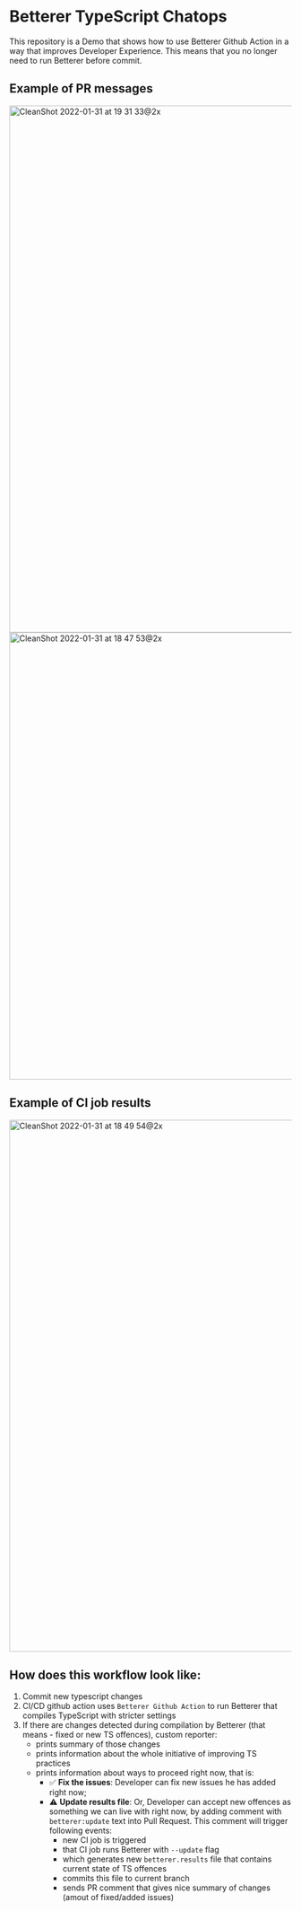# Betterer TypeScript Chatops
This repository is a Demo that shows how to use Betterer Github Action in a way that improves Developer Experience. This means that you no longer need to run Betterer before commit.

## Example of PR messages
<img width="939" alt="CleanShot 2022-01-31 at 19 31 33@2x" src="https://user-images.githubusercontent.com/5477821/151851970-3d636d09-1a17-4da6-a081-40b5400bae57.png">

<img width="797" alt="CleanShot 2022-01-31 at 18 47 53@2x" src="https://user-images.githubusercontent.com/5477821/151845933-08efcb00-44b3-49bf-917c-eaf537257eb1.png">

## Example of CI job results
<img width="948" alt="CleanShot 2022-01-31 at 18 49 54@2x" src="https://user-images.githubusercontent.com/5477821/151847967-1a1f2b82-bdcb-46a1-bb37-4770c9c9245f.png">

## How does this workflow look like:
1. Commit new typescript changes
2. CI/CD github action uses `Betterer Github Action` to run Betterer that compiles TypeScript with stricter settings
3. If there are changes detected during compilation by Betterer (that means - fixed or new TS offences), custom reporter:
   - prints summary of those changes
   - prints information about the whole initiative of improving TS practices
   - prints information about ways to proceed right now, that is:
      - ✅ **Fix the issues**: Developer can fix new issues he has added right now;
      - ⚠️ **Update results file**: Or, Developer can accept new offences as something we can live with right now, by adding comment with `betterer:update` text into Pull Request. This comment will trigger following events:
          - new CI job is triggered
          - that CI job runs Betterer with `--update` flag
          - which generates new `betterer.results` file that contains current state of TS offences
          - commits this file to current branch
          - sends PR comment that gives nice summary of changes (amout of fixed/added issues)

